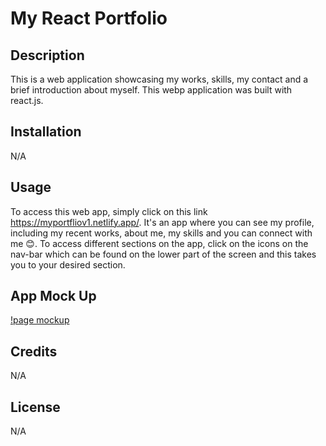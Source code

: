 # My React Portfolio

## Description
This is a web application showcasing my works, skills, my contact and a brief introduction about myself. This webp application was built with react.js.

## Installation
N/A

## Usage
To access this web app, simply click on this link https://myportfliov1.netlify.app/. It's an app where you can see my profile, including my recent works, about me, my skills and you can connect with me 😊. To access different sections on the app, click on the icons on the nav-bar which can be found on the lower part of the screen and this takes you to your desired section.

## App Mock Up
[!page mockup](https://imgur.com/a/8DELYRD)

## Credits
N/A

## License
N/A